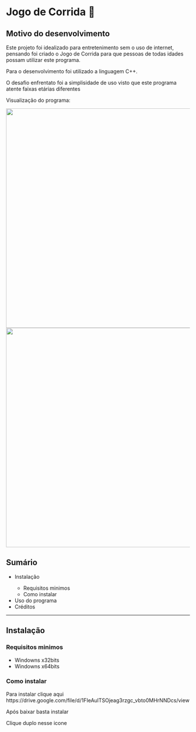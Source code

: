 <h1>Jogo de Corrida 🏁</h1>

<h2>Motivo do desenvolvimento</h2>
<p>Este projeto foi idealizado para entretenimento sem o uso de internet, pensando foi criado o Jogo de Corrida para que pessoas de todas idades possam utilizar este programa.</p>
<p>Para o desenvolvimento foi utilizado a linguagem C++.</p>
<p>O desafio enfrentato foi a simplisidade de uso visto que este programa atente faixas etárias diferentes</p>
<p>Visualização do programa:</p>
<div align="center" display="inline">
<img src="https://github.com/Eduardo-Rocha-Azevedo/Jogo-de-carro-/assets/142415927/9560c121-da42-4fa4-9182-eca7c7c37375" width="600px">
</div>
<div align="center"  display="inline">  
<img src="https://github.com/Eduardo-Rocha-Azevedo/Jogo-de-carro-/assets/142415927/42405790-1d34-4b9c-bb51-62dbc11a9316" width="600px">
</div>
<h2>Sumário</h2>
<ul>
  <li><a src="https://github.com/Eduardo-Rocha-Azevedo/Jogo-de-carro-/edit/main/README.md#instala%C3%A7%C3%A3o">Instalação</a></li>
    <ul>  
      <li>Requisitos minimos</li>
      <li>Como instalar</li>
    </ul>
  <li>Uso do programa</li>
  <li>Créditos</li>
</ul><hr>
<section id="instalacao">
<h2>Instalação</h2> 
<h3>Requisitos minimos</h3>
<ul>
  <li>Windowns x32bits</li>
  <li>Windowns x64bits</li>
</ul>
<h3>Como instalar</h3>
<p>Para instalar clique aqui https://drive.google.com/file/d/1FIeAulTSOjeag3rzgc_vbto0MHrNNDcs/view</p>
<p>Após baixar basta instalar</p>
<p>Clique duplo nesse icone<img src=""></p>
</section>
